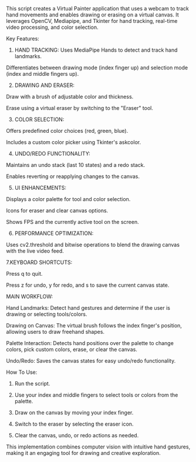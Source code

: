 This script creates a Virtual Painter application that uses a webcam to track hand movements and enables drawing or erasing on a virtual canvas. It leverages OpenCV, Mediapipe, and Tkinter for hand tracking, real-time video processing, and color selection.

Key Features:

1. HAND TRACKING:
Uses MediaPipe Hands to detect and track hand landmarks.

Differentiates between drawing mode (index finger up) and selection mode (index and middle fingers up).



2. DRAWING AND ERASER:

Draw with a brush of adjustable color and thickness.

Erase using a virtual eraser by switching to the "Eraser" tool.



3. COLOR SELECTION:

Offers predefined color choices (red, green, blue).

Includes a custom color picker using Tkinter's askcolor.



4. UNDO/REDO FUNCTIONALITY:

Maintains an undo stack (last 10 states) and a redo stack.

Enables reverting or reapplying changes to the canvas.



5. UI ENHANCEMENTS:

Displays a color palette for tool and color selection.

Icons for eraser and clear canvas options.

Shows FPS and the currently active tool on the screen.



6. PERFORMANCE OPTIMIZATION:

Uses cv2.threshold and bitwise operations to blend the drawing canvas with the live video feed.



7.KEYBOARD SHORTCUTS:

Press q to quit.

Press z for undo, y for redo, and s to save the current canvas state.




MAIN WORKFLOW:

Hand Landmarks: Detect hand gestures and determine if the user is drawing or selecting tools/colors.

Drawing on Canvas: The virtual brush follows the index finger's position, allowing users to draw freehand shapes.

Palette Interaction: Detects hand positions over the palette to change colors, pick custom colors, erase, or clear the canvas.

Undo/Redo: Saves the canvas states for easy undo/redo functionality.


How To Use:

1. Run the script.


2. Use your index and middle fingers to select tools or colors from the palette.


3. Draw on the canvas by moving your index finger.


4. Switch to the eraser by selecting the eraser icon.


5. Clear the canvas, undo, or redo actions as needed.



This implementation combines computer vision with intuitive hand gestures, making it an engaging tool for drawing and creative exploration.

